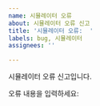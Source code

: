 ```yaml
---
name: 시뮬레이터 오류
about: 시뮬레이터 오류 신고
title: '시뮬레이터 오류:  '
labels: bug, 시뮬레이터
assignees: ''

---
```


시뮬레이터 오류 신고입니다.

오류 내용을 입력하세요:
